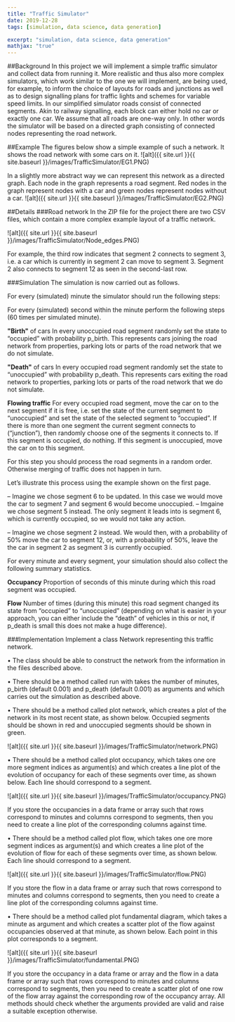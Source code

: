 ```yaml
---
title: "Traffic Simulator"
date: 2019-12-28
tags: [simulation, data science, data generation]

excerpt: "simulation, data science, data generation"
mathjax: "true"
---
```



##Background
In this project we will implement a simple traffic simulator and collect data from running it. More realistic and thus also more
complex simulators, which work similar to the one we will implement, are being used, for example, to inform the choice of
layouts for roads and junctions as well as to design signalling plans for traffic lights and schemes for variable speed limits.
In our simplified simulator roads consist of connected segments. Akin to railway signalling, each block can either hold no car
or exactly one car. We assume that all roads are one-way only. In other words the simulator will be based on a directed graph
consisting of connected nodes representing the road network.

##Example
The figures below show a simple example of such a network. It shows the road network with some cars on it.
![alt]({{ site.url }}{{ site.baseurl }}/images/TrafficSimulator/EG1.PNG)

In a slightly more abstract way we can represent this network as a directed graph. Each node in the graph represents a road
segment. Red nodes in the graph represent nodes with a car and green nodes represent nodes without a car.
![alt]({{ site.url }}{{ site.baseurl }}/images/TrafficSimulator/EG2.PNG)

##Details
###Road network
In the ZIP file for the project there are two CSV files, which contain a more complex example layout of a traffic network.

![alt]({{ site.url }}{{ site.baseurl }}/images/TrafficSimulator/Node_edges.PNG)

For example, the third row indicates that segment 2 connects to segment 3, i.e. a car which is currently in segment 2
can move to segment 3. Segment 2 also connects to segment 12 as seen in the second-last row.

###Simulation
The simulation is now carried out as follows.

For every (simulated) minute the simulator should run the following steps:

For every (simulated) second within the minute perform the following steps (60 times per simulated minute).

**"Birth"** of cars In every unoccupied road segment randomly set the state to “occupied” with probability p_birth. This
represents cars joining the road network from properties, parking lots or parts of the road network that we do not
simulate.

**"Death"** of cars In every occupied road segment randomly set the state to “unoccupied” with probability p_death. This
represents cars exiting the road network to properties, parking lots or parts of the road network that we do not
simulate.

**Flowing traffic** For every occupied road segment, move the car on to the next segment if it is free, i.e. set the state of
the current segment to “unoccupied” and set the state of the selected segment to “occupied”. If there is more than
one segment the current segment connects to (“junction”), then randomly choose one of the segments it connects
to. If this segment is occupied, do nothing. If this segment is unoccupied, move the car on to this segment.

For this step you should process the road segments in a random order. Otherwise merging of traffic does not
happen in turn.

Let’s illustrate this process using the example shown on the first page.

– Imagine we chose segment 6 to be updated. In this case we would move the car to segment 7 and segment
6 would become unoccupied.
– Imgaine we chose segment 5 instead. The only segment it leads into is segment 6, which is currently occupied,
so we would not take any action.

– Imagine we chose segment 2 instead. We would then, with a probability of 50% move the car to segment 12,
or, with a probability of 50%, leave the the car in segment 2 as segment 3 is currently occupied.

For every minute and every segment, your simulation should also collect the following summary statistics.

**Occupancy** Proportion of seconds of this minute during which this road segment was occupied.

**Flow** Number of times (during this minute) this road segment changed its state from “occupied” to “unoccupied” (depending
on what is easier in your approach, you can either include the “death” of vehicles in this or not, if p_death is small this does
not make a huge difference).

###Implementation
Implement a class Network representing this traffic network.

• The class should be able to construct the network from the information in the files described above.

• There should be a method called run with takes the number of minutes, p_birth (default 0.001) and p_death (default 0.001)
as arguments and which carries out the simulation as described above.

• There should be a method called plot network, which creates a plot of the network in its most recent state, as
shown below. Occupied segments should be shown in red and unoccupied segments should be shown in green.

![alt]({{ site.url }}{{ site.baseurl }}/images/TrafficSimulator/network.PNG)

• There should be a method called plot occupancy, which takes one ore more segment indices as argument(s) and
which creates a line plot of the evolution of occupancy for each of these segments over time, as shown below. Each
line should correspond to a segment.

![alt]({{ site.url }}{{ site.baseurl }}/images/TrafficSimulator/occupancy.PNG)

If you store the occupancies in a data frame or array such that rows correspond to minutes and columns correspond to
segments, then you need to create a line plot of the corresponding columns against time.

• There should be a method called plot flow, which takes one ore more segment indices as argument(s) and which
creates a line plot of the evolution of flow for each of these segments over time, as shown below. Each line should
correspond to a segment.

![alt]({{ site.url }}{{ site.baseurl }}/images/TrafficSimulator/flow.PNG)

If you store the flow in a data frame or array such that rows correspond to minutes and columns correspond to segments,
then you need to create a line plot of the corresponding columns against time.

• There should be a method called plot fundamental diagram, which takes a minute as argument and which creates a scatter plot of the flow against occupancies observed at that minute, as shown below. Each point in this plot
corresponds to a segment.

![alt]({{ site.url }}{{ site.baseurl }}/images/TrafficSimulator/fundamental.PNG)

If you store the occupancy in a data frame or array and the flow in a data frame or array such that rows correspond
to minutes and columns correspond to segments, then you need to create a scatter plot of one row of the flow array
against the corresponding row of the occupancy array.
All methods should check whether the arguments provided are valid and raise a suitable exception otherwise.